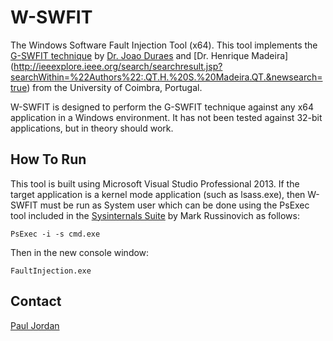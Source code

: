 W-SWFIT
===

The Windows Software Fault Injection Tool (x64).  This tool implements the
[G-SWFIT technique](http://dx.doi.org/10.1109/TSE.2006.113) by [Dr. Joao Duraes](http://ieeexplore.ieee.org/search/searchresult.jsp?searchWithin=%22Authors%22:.QT.J.%20A.%20Duraes.QT.&newsearch=true) and [Dr. Henrique Madeira]
(http://ieeexplore.ieee.org/search/searchresult.jsp?searchWithin=%22Authors%22:.QT.H.%20S.%20Madeira.QT.&newsearch=true) from the University of Coimbra, Portugal.

W-SWFIT is designed to perform the G-SWFIT technique against any x64 application in 
a Windows environment.  It has not been tested against 32-bit applications, but in 
theory should work.

How To Run
---
This tool is built using Microsoft Visual Studio Professional 2013.  If the target
application is a kernel mode application (such as lsass.exe), then W-SWFIT must be
run as System user which can be done using the PsExec tool included in the
[Sysinternals Suite](https://technet.microsoft.com/en-us/sysinternals/bb842062.aspx)
by Mark Russinovich as follows:

`PsExec -i -s cmd.exe`

Then in the new console window:

`FaultInjection.exe`

Contact
---
[Paul Jordan](mailto:paul.jordan@afit.edu)
